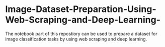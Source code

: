 # Image-Dataset-Preparation-Using-Web-Scraping-and-Deep-Learning-
The notebook part of this repostiory can be used to prepare a dataset for image classification tasks by using web scraping and deep learning.
